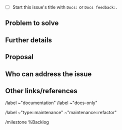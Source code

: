 <!--

* Use this issue template for suggesting new docs or updates to existing docs.
  Note: Doc work as part of feature development is covered in the Feature Request template.

* For issues related to features of the docs.gitlab.com site, see
  https://gitlab.com/gitlab-org/gitlab-docs/issues/

* For information about documentation content and process, see
  https://docs.gitlab.com/ee/development/documentation/
-->

- [ ] Start this issue's title with `Docs:` or `Docs feedback:`.

## Problem to solve

<!--
Include the following detail as necessary:

* What product or feature(s) affected?
* What docs or doc section affected? Include links or paths.
* Is there a problem with a specific document, or a feature/process that's not addressed sufficiently in docs?
* Any other ideas or requests?
-->

## Further details

<!--
* Any concepts, procedures, reference info we could add to make it easier to successfully use GitLab?
* Include use cases, benefits, and/or goals for this work.
* If adding content: What audience is it intended for? (What roles and scenarios?)
  For ideas, see personas at https://handbook.gitlab.com/handbook/product/personas/ or the persona labels at
  https://gitlab.com/groups/gitlab-org/-/labels?subscribed=&search=persona%3A
-->

## Proposal

<!-- Further specifics for how can we solve the problem. -->

## Who can address the issue

<!-- What if any special expertise is required to resolve this issue? -->

## Other links/references

<!-- For example, related GitLab issues/MRs -->

/label ~"documentation"
/label ~"docs-only"

/label ~"type::maintenance" ~"maintenance::refactor"

/milestone %Backlog
